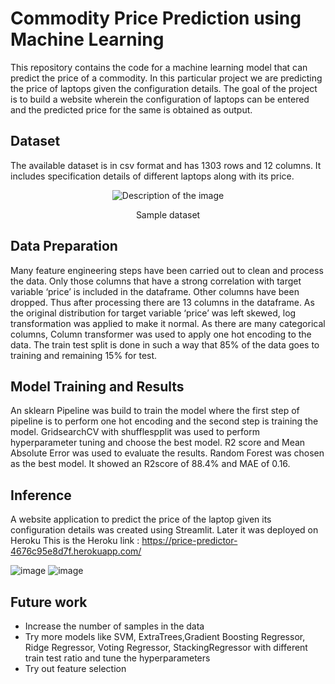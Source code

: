 # **Commodity Price Prediction using Machine Learning**

This repository contains the code for a machine learning model that can predict the price of a commodity. In this particular project we are predicting the price of laptops given the configuration details. The goal of the project is to build a website wherein the configuration of laptops can be entered and the predicted price for the same is obtained as output.

## **Dataset**
The available dataset is in csv format and has 1303 rows and  12 columns. It includes specification details of different laptops along with its price.

<p align="center">
  <img src="https://github.com/saras56/Commodity_Price_Predictor/assets/115695360/13ee5609-0e5a-4ea4-9ddc-d6bff288c3fd" alt="Description of the image">
</p>
<p align="center">
  Sample dataset
</p>

## **Data Preparation**
Many feature engineering steps have been carried out to clean and process the data.  Only those columns that have a strong correlation with target variable ‘price’ is included in the dataframe. Other columns have been dropped. Thus after processing there are 13 columns in the dataframe. As the original distribution for target variable ‘price’  was left skewed, log transformation was applied to make it normal. As there are many categorical columns, Column transformer was used to apply one hot encoding to the data. The train test split is done in such a way that 85% of the data goes to training and remaining 15% for test.    

## **Model Training and Results**
An sklearn Pipeline was build to train the model where the first step of pipeline is to perform one hot encoding and the second step is training the model. GridsearchCV with shufflespplit was used to perform hyperparameter tuning and choose the best model. R2 score and Mean Absolute Error was used to evaluate the results. Random Forest was chosen as the best model. It showed an R2score of 88.4% and MAE of 0.16.   
 
## **Inference**
A website application to predict the price of the laptop given its configuration details was created using Streamlit.  Later it was deployed on Heroku
This is the Heroku link : https://price-predictor-4676c95e8d7f.herokuapp.com/

![image](https://github.com/saras56/Commodity_Price_Predictor/assets/115695360/62037cf2-ff08-40d3-8557-6998c2513ef0)
![image](https://github.com/saras56/Commodity_Price_Predictor/assets/115695360/9ca5bfa2-2ddd-4ffd-9d49-8e9994c89fa6)

## **Future work**
- Increase the number of samples in the data 
- Try more models like SVM, ExtraTrees,Gradient Boosting Regressor, Ridge Regressor, Voting Regressor, StackingRegressor with different train test ratio and tune the hyperparameters
- Try out feature selection 
